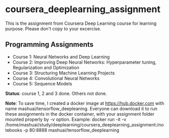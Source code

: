 # coursera_deeplearning_assignment
This is the assignment from Coursera Deep Learning course for learning purpose. Please don't copy to your excercise.

## Programming Assignments
- Course 1: Neural Networks and Deep Learning
- Course 2: Improving Deep Neural Networks: Hyperparameter tuning, Regularization and Optimization
- Course 3: Structuring Machine Learning Projects
- Course 4: Convolutional Neural Networks
- Course 5: Sequence Models

**Status**: course 1, 2 and 3 done. Others not done.

**Note**: To save time, I created a docker image at https://hub.docker.com with name mashuai/tensorflow_deepleaning. Everyone can download it to run these assignments in the docker container, with your assignment folder mounted properly by -v option. 
Example: docker run -it -v /home/mashuai/study/deeplearning/coursera_deeplearning_assignment:/notebooks  -p 80:8888 mashuai/tensorflow_deeplearning

